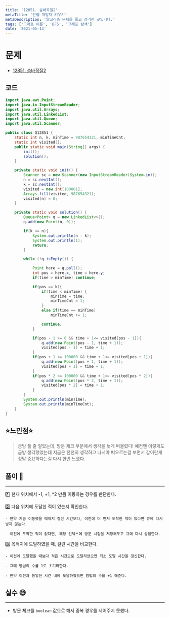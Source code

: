 ```yaml
---
title: '12851. 숨바꼭질2'
metaTitle: '만렙 개발자 키우기'
metaDescription: '알고리즘 문제를 풀고 정리한 곳입니다.'
tags: ['그래프 이론', 'BFS', '그래프 탐색']
date: '2021-05-13'
---
```


# 문제

- [12851. 숨바꼭질2](https://www.acmicpc.net/problem/12851)

## 코드

```java
import java.awt.Point;
import java.io.InputStreamReader;
import java.util.Arrays;
import java.util.LinkedList;
import java.util.Queue;
import java.util.Scanner;

public class Q12851 {
    static int n, k, minTime = 987654321, minTimeCnt;
    static int visited[];
    public static void main(String[] args) {
        init();
        solution();
    }

    private static void init() {
        Scanner sc = new Scanner(new InputStreamReader(System.in));
        n = sc.nextInt();
        k = sc.nextInt();
        visited = new int[100001];
        Arrays.fill(visited, 987654321);
        visited[n] = 0;
    }

    private static void solution() {
        Queue<Point> q = new LinkedList<>();
        q.add(new Point(n, 0));

        if(k <= n){
            System.out.println(n - k);
            System.out.println(1);
            return;
        }

        while (!q.isEmpty()) {

            Point here = q.poll();
            int pos = here.x, time = here.y;
            if(time > minTime) continue;

            if(pos == k){
                if(time < minTime) {
                    minTime = time;
                    minTimeCnt = 1;
                }
                else if(time == minTime)
                    minTimeCnt += 1;

                continue;
            }

            if(pos - 1 >= 0 && time + 1<= visited[pos - 1]){
                q.add(new Point(pos - 1, time + 1));
                visited[pos - 1] = time + 1;
            }
            if(pos + 1 <= 100000 && time + 1<= visited[pos + 1]){
                q.add(new Point(pos + 1, time + 1));
                visited[pos + 1] = time + 1;
            }
            if(pos * 2 <= 100000 && time + 1<= visited[pos * 2]){
                q.add(new Point(pos * 2, time + 1));
                visited[pos * 2] = time + 1;
            }
        }
        System.out.println(minTime);
        System.out.println(minTimeCnt);
    }
}

```

## ⭐️느낀점⭐️

> 금방 풀 줄 알았는데, 방문 체크 부분에서 생각을 늦게 떠올렸다! 예전엔 이렇게도 금방 생각했었는데 지금은 천천히 생각하고 나서야 떠오르는걸 보면서 감이란게 정말 중요하다는걸 다시 한번 느꼈다.

## 풀이 📣

<hr/>

1️⃣ 현재 위치에서 -1, +1, \*2 만큼 이동하는 경우를 판단한다.

2️⃣ 다음 위치에 도달한 적이 있는지 확인한다.

    - 만약 지금 이동했을 때까지 걸린 시간보다, 이전에 더 먼저 도착한 적이 있다면 큐에 다시 넣지 않는다.

    - 이전에 도착한 적이 없다면, 해당 인덱스에 방문 시점을 저장해두고 큐에 다시 삽입한다.

3️⃣ 목적지에 도달하였을 때, 걸린 시간을 비교한다.

    - 이전에 도달했을 때보다 적은 시간으로 도달하였으면 최소 도달 시간을 갱신한다.

    - 그때 방법의 수를 1로 초기화한다.

    - 만약 이전과 동일한 시간 내에 도달하였으면 방법의 수를 +1 해준다.

## 실수 😅

<hr/>

- 방문 체크를 `boolean` 값으로 해서 중복 경우를 세어주지 못했다.
